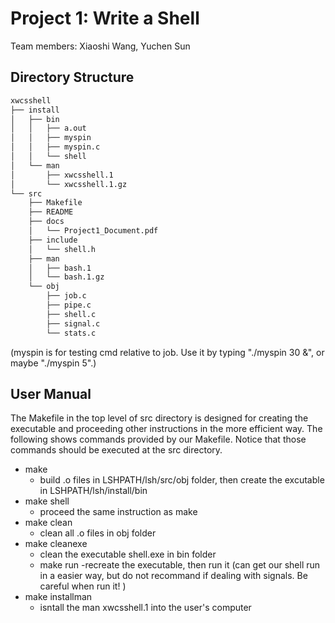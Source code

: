 # Project 1: Write a Shell
Team members: Xiaoshi Wang, Yuchen Sun
## Directory Structure
```bash
xwcsshell
├── install
│   ├── bin
│   │   ├── a.out
│   │   ├── myspin
│   │   ├── myspin.c
│   │   └── shell
│   └── man
│       ├── xwcsshell.1
│       └── xwcsshell.1.gz
└── src
    ├── Makefile
    ├── README
    ├── docs
    │   └── Project1_Document.pdf
    ├── include
    │   └── shell.h
    ├── man
    │   ├── bash.1
    │   └── bash.1.gz
    └── obj
        ├── job.c
        ├── pipe.c
        ├── shell.c
        ├── signal.c
        └── stats.c
```
(myspin is for testing cmd relative to job. Use it by typing "./myspin 30 &", or maybe "./myspin 5".)

## User Manual
The Makefile in the top level of src directory is designed for creating the executable and proceeding other instructions in the more efficient way. The following shows commands provided by our Makefile. Notice that those commands should be executed at the src directory.

- make
  - build .o files in LSHPATH/lsh/src/obj folder, then create the excutable in LSHPATH/lsh/install/bin
- make shell
  - proceed the same instruction as make
- make clean
  - clean all .o files in obj folder
- make cleanexe
  - clean the executable shell.exe in bin folder
  - make run
    -recreate the executable, then run it (can get our shell run in a easier way, but do not recommand if dealing with signals. Be careful when run it! )
- make installman
  - isntall the man xwcsshell.1 into the user's computer
